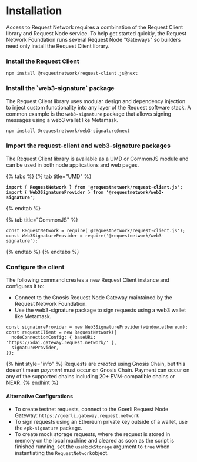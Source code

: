 # Installation

Access to Request Network requires a combination of the Request Client library and Request Node service. To help get started quickly, the Request Network Foundation runs several Request Node "Gateways" so builders need only install the Request Client library.&#x20;

### Install the Request Client

```shell
npm install @requestnetwork/request-client.js@next
```

### Install the \`web3-signature\` package

The Request Client library uses modular design and dependency injection to inject custom functionality into any layer of the Request software stack. A common example is the `web3-signature` package that allows signing messages using a web3 wallet like Metamask.

```bash
npm install @requestnetwork/web3-signature@next
```

### Import the request-client and web3-signature packages

The Request Client library is available as a UMD or CommonJS module and can be used in both node applications and web pages.

{% tabs %}
{% tab title="UMD" %}
<pre class="language-tsx"><code class="lang-tsx"><strong>import { RequestNetwork } from '@requestnetwork/request-client.js';
</strong><strong>import { Web3SignatureProvider } from '@requestnetwork/web3-signature';
</strong></code></pre>
{% endtab %}

{% tab title="CommonJS" %}
```tsx
const RequestNetwork = require('@requestnetwork/request-client.js');
const Web3SignatureProvider = require('@requestnetwork/web3-signature');
```
{% endtab %}
{% endtabs %}

### Configure the client

The following command creates a new Request Client instance and configures it to:

* Connect to the Gnosis Request Node Gateway maintained by the Request Network Foundation.
* Use the web3-signature package to sign requests using a web3 wallet like Metamask.

```tsx
const signatureProvider = new Web3SignatureProvider(window.ethereum);
const requestClient = new RequestNetwork({
  nodeConnectionConfig: { baseURL: 'https://xdai.gateway.request.network/' },
  signatureProvider,
});
```

{% hint style="info" %}
Requests are _created_ using Gnosis Chain, but this doesn't mean _payment_ must occur on Gnosis Chain. Payment can occur on any of the supported chains including 20+ EVM-compatible chains or NEAR.
{% endhint %}

#### Alternative Configurations

* To create testnet requests, connect to the Goerli Request Node Gateway: `https://goerli.gateway.request.network`
* To sign requests using an Ethereum private key outside of a wallet, use the `epk-signature` package.
* To create mock storage requests, where the request is stored in memory on the local machine and cleared as soon as the script is finished running, set the `useMockStorage` argument to `true` when instantiating the `RequestNetwork`object.
